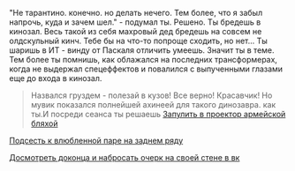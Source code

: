 "Не тарантино. конечно. но делать нечего.
Тем более, что я забыл напрочь, куда и зачем шел." - подумал ты.
Решено. Ты бредешь в кинозал. Весь такой из себя махровый дед бредешь на совсем не олдскульный кинч.
Тебе бы на что-то попроще сходить, но  нет... Ты шаришь в ИТ - винду от Паскаля отличить умеешь.
Значит ты в теме. Тем более ты помнишь, как облажался на последних трансформерах,
когда не выдержал спецеффектов и повалился с выпученными глазами еще до входа в кинозал.
> Назвался груздем - полезай в кузов!
Все верно! Красавчик!
Но мувик показался полнейшей ахинеей для такого динозавра. как ты.И посреди сеанса ты решаешь
[Запулить в проектор армейской бляхой](belt/belt.md)

[Подсесть к влюбленной паре на заднем ряду](couple/couple.md)

[Досмотреть доконца и набросать очерк на своей стене в вк](vk/vk.md)
